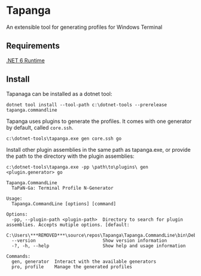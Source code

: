 ﻿# Tapanga

An extensible tool for generating profiles for Windows Terminal

## Requirements

[.NET 6 Runtime](https://dotnet.microsoft.com/download/dotnet/6.0)

## Install

Tapanaga can be installed as a dotnet tool:

```
dotnet tool install --tool-path c:\dotnet-tools --prerelease tapanga.commandline
```

Tapanga uses plugins to generate the profiles. It comes with one generator by
default, called `core.ssh`.

```
c:\dotnet-tools\tapanga.exe gen core.ssh go
```

Install other plugin assemblies in the same path as tapanga.exe, or provide the path to the
directory with the plugin assemblies:

```
c:\dotnet-tools\tapanga.exe -pp \path\to\plugins\ gen <plugin.generator> go
```

```
Tapanga.CommandLine
  TaPaN-Ga: Terminal Profile N-Generator

Usage:
  Tapanga.CommandLine [options] [command]

Options:
  -pp, --plugin-path <plugin-path>  Directory to search for plugin assemblies. Accepts mutiple options. [default:
                                    C:\Users\***REMOVED***\source\repos\Tapanga\Tapanga.CommandLine\bin\Debug\net6.0\]
  --version                         Show version information
  -?, -h, --help                    Show help and usage information

Commands:
  gen, generator  Interact with the available generators
  pro, profile    Manage the generated profiles
```
